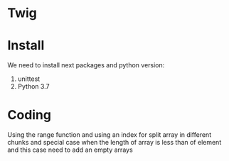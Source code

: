 # Twig

# Install
We need to install next packages and python version:
1. unittest 
2. Python 3.7
# Coding
Using the range function and using an index for split array in different chunks and special case when the length of array is less than of element and this case need to add an empty arrays
   
